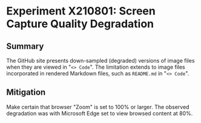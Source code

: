 <!-- index.md 0.0.2                UTF-8                          2021-08-23
                X210801: SCREEN CAPTURE QUALITY DEGRADATION
     -->

# Experiment X210801: Screen Capture Quality Degradation

## Summary

The GitHub site presents down-sampled (degraded) versions of image files
when they are viewed in "`<> Code`".  The limitation extends to image files
incorporated in rendered Markdown files, such as `README.md` in "`<> Code`".

## Mitigation

Make certain that browser "Zoom" is set to 100% or larger.  The observed
degradation was with Microsoft Edge set to view browsed content at 80%.


<!-- 0.0.2 2021-08-23T22:38Z Retract everything - it was a browser Zoom issue.
     0.0.1 2021-08-23T21:35Z Touch-ups following proof-reading.
     0.0.0 2021-08-23T21:24Z Draft description of the experimental findings.
     -->
